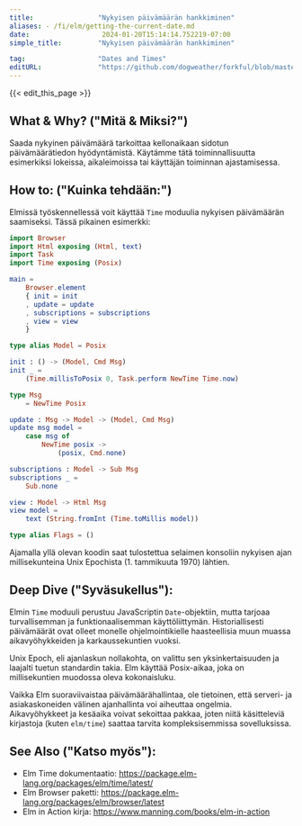 ```yaml
---
title:                "Nykyisen päivämäärän hankkiminen"
aliases: - /fi/elm/getting-the-current-date.md
date:                  2024-01-20T15:14:14.752219-07:00
simple_title:         "Nykyisen päivämäärän hankkiminen"

tag:                  "Dates and Times"
editURL:              "https://github.com/dogweather/forkful/blob/master/content/fi/elm/getting-the-current-date.md"
---
```


{{< edit_this_page >}}

## What & Why? ("Mitä & Miksi?")
Saada nykyinen päivämäärä tarkoittaa kellonaikaan sidotun päivämäärätiedon hyödyntämistä. Käytämme tätä toiminnallisuutta esimerkiksi lokeissa, aikaleimoissa tai käyttäjän toiminnan ajastamisessa.

## How to: ("Kuinka tehdään:")
Elmissä työskennellessä voit käyttää `Time` moduulia nykyisen päivämäärän saamiseksi. Tässä pikainen esimerkki:

```Elm
import Browser
import Html exposing (Html, text)
import Task
import Time exposing (Posix)

main =
    Browser.element
    { init = init
    , update = update
    , subscriptions = subscriptions
    , view = view
    }

type alias Model = Posix

init : () -> (Model, Cmd Msg)
init _ =
    (Time.millisToPosix 0, Task.perform NewTime Time.now)

type Msg
    = NewTime Posix

update : Msg -> Model -> (Model, Cmd Msg)
update msg model =
    case msg of
        NewTime posix ->
            (posix, Cmd.none)

subscriptions : Model -> Sub Msg
subscriptions _ =
    Sub.none

view : Model -> Html Msg
view model =
    text (String.fromInt (Time.toMillis model))

type alias Flags = ()

```

Ajamalla yllä olevan koodin saat tulostettua selaimen konsoliin nykyisen ajan millisekunteina Unix Epochista (1. tammikuuta 1970) lähtien.

## Deep Dive ("Syväsukellus"):
Elmin `Time` moduuli perustuu JavaScriptin `Date`-objektiin, mutta tarjoaa turvallisemman ja funktionaalisemman käyttöliittymän. Historiallisesti päivämäärät ovat olleet monelle ohjelmointikielle haasteellisia muun muassa aikavyöhykkeiden ja karkaussekuntien vuoksi.

Unix Epoch, eli ajanlaskun nollakohta, on valittu sen yksinkertaisuuden ja laajalti tuetun standardin takia. Elm käyttää Posix-aikaa, joka on millisekuntien muodossa oleva kokonaisluku.

Vaikka Elm suoraviivaistaa päivämäärähallintaa, ole tietoinen, että serveri- ja asiakaskoneiden välinen ajanhallinta voi aiheuttaa ongelmia. Aikavyöhykkeet ja kesäaika voivat sekoittaa pakkaa, joten niitä käsitteleviä kirjastoja (kuten `elm/time`) saattaa tarvita kompleksisemmissa sovelluksissa.

## See Also ("Katso myös"):
- Elm Time dokumentaatio: https://package.elm-lang.org/packages/elm/time/latest/
- Elm Browser paketti: https://package.elm-lang.org/packages/elm/browser/latest
- Elm in Action kirja: https://www.manning.com/books/elm-in-action
